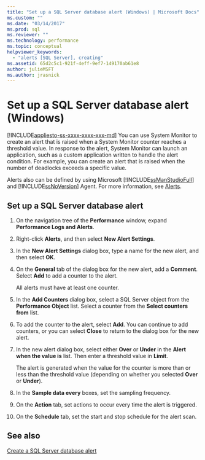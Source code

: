 ```yaml
---
title: "Set up a SQL Server database alert (Windows) | Microsoft Docs"
ms.custom: ""
ms.date: "03/14/2017"
ms.prod: sql
ms.reviewer: ""
ms.technology: performance
ms.topic: conceptual
helpviewer_keywords: 
  - "alerts [SQL Server], creating"
ms.assetid: 65d2c5c1-921f-4eff-9ef7-149170ab61e8
author: julieMSFT
ms.author: jrasnick
---
```

# Set up a SQL Server database alert (Windows)
[!INCLUDE[appliesto-ss-xxxx-xxxx-xxx-md](../../includes/appliesto-ss-xxxx-xxxx-xxx-md.md)]
  You can use System Monitor to create an alert that is raised when a System Monitor counter reaches a threshold value. In response to the alert, System Monitor can launch an application, such as a custom application written to handle the alert condition. For example, you can create an alert that is raised when the number of deadlocks exceeds a specific value. 
  
 Alerts also can be defined by using Microsoft [!INCLUDE[ssManStudioFull](../../includes/ssmanstudiofull-md.md)] and [!INCLUDE[ssNoVersion](../../includes/ssnoversion-md.md)] Agent. For more information, see [Alerts](../../ssms/agent/alerts.md).  
  
## Set up a SQL Server database alert  
  
1. On the navigation tree of the **Performance** window, expand **Performance Logs and Alerts**.  
  
2. Right-click **Alerts**, and then select **New Alert Settings**.
  
3. In the **New Alert Settings** dialog box, type a name for the new alert, and then select **OK**.  
  
4. On the **General** tab of the dialog box for the new alert, add a **Comment**. Select **Add** to add a counter to the alert.  
  
     All alerts must have at least one counter.  
  
5. In the **Add Counters** dialog box, select a SQL Server object from the **Performance Object** list. Select a counter from the **Select counters from** list.  
  
6. To add the counter to the alert, select **Add**. You can continue to add counters, or you can select **Close** to return to the dialog box for the new alert.  
  
7. In the new alert dialog box, select either **Over** or **Under** in the **Alert when the value is** list. Then enter a threshold value in **Limit**.  
  
     The alert is generated when the value for the counter is more than or less than the threshold value (depending on whether you selected **Over** or **Under**).  
  
8. In the **Sample data every** boxes, set the sampling frequency.  
  
9. On the **Action** tab, set actions to occur every time the alert is triggered.  
  
10. On the **Schedule** tab, set the start and stop schedule for the alert scan.  
  
## See also  
 [Create a SQL Server database alert](../../relational-databases/performance-monitor/create-a-sql-server-database-alert.md)  
  
  
